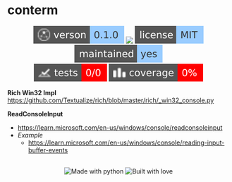 # conterm 

<!-- Header Badges -->

<div align="center">
  
<img src="assets/badges/version.svg" alt="Version"/>
<a href="https://github.com/Tired-Fox/conterm/releases" alt="Release"><img src="https://img.shields.io/github/v/release/tired-fox/conterm.svg?style=flat-square&color=9cf"/></a>
<a href="https://github.com/Tired-Fox/conterm/blob/main/LICENSE" alt="License"><img src="assets/badges/license.svg"/></a>
<img src="assets/badges/maintained.svg" alt="Maintained"/>
<br>
<img src="assets/badges/tests.svg" alt="Tests"/>
<img src="assets/badges/coverage.svg" alt="Coverage"/>
  
</div>

<!-- End Header -->

**Rich Win32 Impl**
https://github.com/Textualize/rich/blob/master/rich/_win32_console.py

**ReadConsoleInput**
- https://learn.microsoft.com/en-us/windows/console/readconsoleinput
- _Example_
  - https://learn.microsoft.com/en-us/windows/console/reading-input-buffer-events

<!-- Footer Badges --!>

<br>
<div align="center">
  <img src="assets/badges/made_with_python.svg" alt="Made with python"/>
  <img src="assets/badges/built_with_love.svg" alt="Built with love"/>
</div>

<!-- End Footer -->
